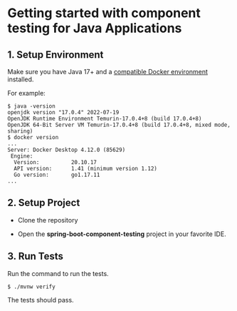 # Getting started with component testing for Java Applications

## 1. Setup Environment
Make sure you have Java 17+ and a [compatible Docker environment](https://www.testcontainers.org/supported_docker_environment/) installed.

For example:

```shell
$ java -version
openjdk version "17.0.4" 2022-07-19
OpenJDK Runtime Environment Temurin-17.0.4+8 (build 17.0.4+8)
OpenJDK 64-Bit Server VM Temurin-17.0.4+8 (build 17.0.4+8, mixed mode, sharing)
$ docker version
...
Server: Docker Desktop 4.12.0 (85629)
 Engine:
  Version:          20.10.17
  API version:      1.41 (minimum version 1.12)
  Go version:       go1.17.11
...
```

## 2. Setup Project

* Clone the repository

* Open the **spring-boot-component-testing** project in your favorite IDE.

## 3. Run Tests

Run the command to run the tests.

```shell
$ ./mvnw verify
```

The tests should pass.
